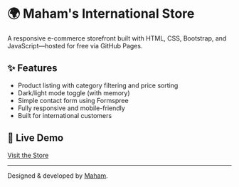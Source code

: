 # 🌍 Maham's International Store

A responsive e-commerce storefront built with HTML, CSS, Bootstrap, and JavaScript—hosted for free via GitHub Pages.

## ✨ Features

- Product listing with category filtering and price sorting
- Dark/light mode toggle (with memory)
- Simple contact form using Formspree
- Fully responsive and mobile-friendly
- Built for international customers

## 🚀 Live Demo

[Visit the Store](https://yourusername.github.io/my-store)

---

Designed & developed by [Maham](https://github.com/yourusername).
